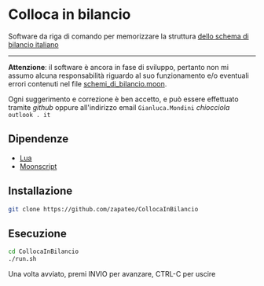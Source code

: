 # Colloca in bilancio

Software da riga di comando per memorizzare la struttura [dello schema di bilancio italiano](https://it.wikipedia.org/wiki/File:Schemi_di_Bilancio.pdf)

---

**Attenzione**: il software è ancora in fase di sviluppo, pertanto non mi assumo alcuna responsabilità riguardo al suo funzionamento e/o eventuali errori contenuti nel file [schemi_di_bilancio.moon](schemi_di_bilancio.moon).

Ogni suggerimento e correzione è ben accetto, e può essere effettuato tramite _github_ oppure all'indirizzo email `Gianluca.Mondini` _chiocciola_ `outlook . it`

## Dipendenze

- [Lua](https://www.lua.org/)
- [Moonscript](https://moonscript.org/)

## Installazione

```bash
git clone https://github.com/zapateo/CollocaInBilancio
```

## Esecuzione

```bash
cd CollocaInBilancio
./run.sh
```

Una volta avviato, premi INVIO per avanzare, CTRL-C per uscire
